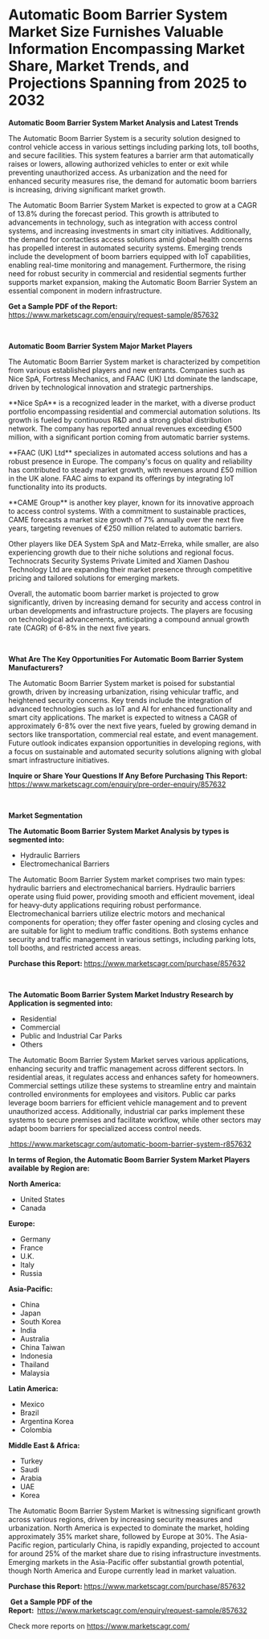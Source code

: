 <p><h1>Automatic Boom Barrier System Market Size Furnishes Valuable Information Encompassing Market Share, Market Trends, and Projections Spanning from 2025 to 2032</h1></p><p><strong>Automatic Boom Barrier System Market Analysis and Latest Trends</strong></p>
<p><p>The Automatic Boom Barrier System is a security solution designed to control vehicle access in various settings including parking lots, toll booths, and secure facilities. This system features a barrier arm that automatically raises or lowers, allowing authorized vehicles to enter or exit while preventing unauthorized access. As urbanization and the need for enhanced security measures rise, the demand for automatic boom barriers is increasing, driving significant market growth.</p><p>The Automatic Boom Barrier System Market is expected to grow at a CAGR of 13.8% during the forecast period. This growth is attributed to advancements in technology, such as integration with access control systems, and increasing investments in smart city initiatives. Additionally, the demand for contactless access solutions amid global health concerns has propelled interest in automated security systems. Emerging trends include the development of boom barriers equipped with IoT capabilities, enabling real-time monitoring and management. Furthermore, the rising need for robust security in commercial and residential segments further supports market expansion, making the Automatic Boom Barrier System an essential component in modern infrastructure.</p></p>
<p><strong>Get a Sample PDF of the Report:&nbsp;</strong> <a href="https://www.marketscagr.com/enquiry/request-sample/857632?utm_campaign=2208&utm_medium=2&utm_source=Github&utm_content=ia&utm_term=18022025&utm_id=automatic-boom-barrier-system">https://www.marketscagr.com/enquiry/request-sample/857632</a></p>
<p>&nbsp;</p>
<p><strong>Automatic Boom Barrier System Major Market Players</strong></p>
<p><p>The Automatic Boom Barrier System market is characterized by competition from various established players and new entrants. Companies such as Nice SpA, Fortress Mechanics, and FAAC (UK) Ltd dominate the landscape, driven by technological innovation and strategic partnerships.</p><p>**Nice SpA** is a recognized leader in the market, with a diverse product portfolio encompassing residential and commercial automation solutions. Its growth is fueled by continuous R&D and a strong global distribution network. The company has reported annual revenues exceeding €500 million, with a significant portion coming from automatic barrier systems.</p><p>**FAAC (UK) Ltd** specializes in automated access solutions and has a robust presence in Europe. The company's focus on quality and reliability has contributed to steady market growth, with revenues around £50 million in the UK alone. FAAC aims to expand its offerings by integrating IoT functionality into its products.</p><p>**CAME Group** is another key player, known for its innovative approach to access control systems. With a commitment to sustainable practices, CAME forecasts a market size growth of 7% annually over the next five years, targeting revenues of €250 million related to automatic barriers.</p><p>Other players like DEA System SpA and Matz-Erreka, while smaller, are also experiencing growth due to their niche solutions and regional focus. Technocrats Security Systems Private Limited and Xiamen Dashou Technology Ltd are expanding their market presence through competitive pricing and tailored solutions for emerging markets.</p><p>Overall, the automatic boom barrier market is projected to grow significantly, driven by increasing demand for security and access control in urban developments and infrastructure projects. The players are focusing on technological advancements, anticipating a compound annual growth rate (CAGR) of 6-8% in the next five years.</p></p>
<p>&nbsp;</p>
<p><strong>What Are The Key Opportunities For Automatic Boom Barrier System Manufacturers?</strong></p>
<p><p>The Automatic Boom Barrier System market is poised for substantial growth, driven by increasing urbanization, rising vehicular traffic, and heightened security concerns. Key trends include the integration of advanced technologies such as IoT and AI for enhanced functionality and smart city applications. The market is expected to witness a CAGR of approximately 6-8% over the next five years, fueled by growing demand in sectors like transportation, commercial real estate, and event management. Future outlook indicates expansion opportunities in developing regions, with a focus on sustainable and automated security solutions aligning with global smart infrastructure initiatives.</p></p>
<p><strong>Inquire or Share Your Questions If Any Before Purchasing This Report:</strong> <a href="https://www.marketscagr.com/enquiry/pre-order-enquiry/857632?utm_campaign=2208&utm_medium=2&utm_source=Github&utm_content=ia&utm_term=18022025&utm_id=automatic-boom-barrier-system">https://www.marketscagr.com/enquiry/pre-order-enquiry/857632</a></p>
<p>&nbsp;</p>
<p><strong>Market Segmentation</strong></p>
<p><strong>The Automatic Boom Barrier System Market Analysis by types is segmented into:</strong></p>
<p><ul><li>Hydraulic Barriers</li><li>Electromechanical Barriers</li></ul></p>
<p><p>The Automatic Boom Barrier System market comprises two main types: hydraulic barriers and electromechanical barriers. Hydraulic barriers operate using fluid power, providing smooth and efficient movement, ideal for heavy-duty applications requiring robust performance. Electromechanical barriers utilize electric motors and mechanical components for operation; they offer faster opening and closing cycles and are suitable for light to medium traffic conditions. Both systems enhance security and traffic management in various settings, including parking lots, toll booths, and restricted access areas.</p></p>
<p><strong>Purchase this Report:&nbsp;</strong><a href="https://www.marketscagr.com/purchase/857632?utm_campaign=2208&utm_medium=2&utm_source=Github&utm_content=ia&utm_term=18022025&utm_id=automatic-boom-barrier-system">https://www.marketscagr.com/purchase/857632</a></p>
<p>&nbsp;</p>
<p><strong>The Automatic Boom Barrier System Market Industry Research by Application is segmented into:</strong></p>
<p><ul><li>Residential</li><li>Commercial</li><li>Public and Industrial Car Parks</li><li>Others</li></ul></p>
<p><p>The Automatic Boom Barrier System Market serves various applications, enhancing security and traffic management across different sectors. In residential areas, it regulates access and enhances safety for homeowners. Commercial settings utilize these systems to streamline entry and maintain controlled environments for employees and visitors. Public car parks leverage boom barriers for efficient vehicle management and to prevent unauthorized access. Additionally, industrial car parks implement these systems to secure premises and facilitate workflow, while other sectors may adapt boom barriers for specialized access control needs.</p></p>
<p><a href="https://www.marketscagr.com/automatic-boom-barrier-system-r857632?utm_campaign=2208&utm_medium=2&utm_source=Github&utm_content=ia&utm_term=18022025&utm_id=automatic-boom-barrier-system">&nbsp;https://www.marketscagr.com/automatic-boom-barrier-system-r857632</a></p>
<p><strong>In terms of Region, the Automatic Boom Barrier System Market Players available by Region are:</strong></p>
<p>
    <p> <strong> North America: </strong>
        <ul>
            <li>United States</li>
            <li>Canada</li>
        </ul>
        </p> 
    <p> <strong> Europe: </strong>
        <ul>
            <li>Germany</li>
            <li>France</li>
            <li>U.K.</li>
            <li>Italy</li>
            <li>Russia</li>
        </ul>
        </p> 
    <p> <strong> Asia-Pacific: </strong>
        <ul>
            <li>China</li>
            <li>Japan</li>
            <li>South Korea</li>
            <li>India</li>
            <li>Australia</li>
            <li>China Taiwan</li>
            <li>Indonesia</li>
            <li>Thailand</li>
            <li>Malaysia</li>
        </ul>
        </p> 
    <p> <strong> Latin America: </strong>
        <ul>
            <li>Mexico</li>
            <li>Brazil</li>
            <li>Argentina Korea</li>
            <li>Colombia</li>
        </ul>
        </p> 
    <p> <strong> Middle East & Africa: </strong>
        <ul>
            <li>Turkey</li>
            <li>Saudi</li>
            <li>Arabia</li>
            <li>UAE</li>
            <li>Korea</li>
        </ul>
    </p>
    </p>
<p><p>The Automatic Boom Barrier System Market is witnessing significant growth across various regions, driven by increasing security measures and urbanization. North America is expected to dominate the market, holding approximately 35% market share, followed by Europe at 30%. The Asia-Pacific region, particularly China, is rapidly expanding, projected to account for around 25% of the market share due to rising infrastructure investments. Emerging markets in the Asia-Pacific offer substantial growth potential, though North America and Europe currently lead in market valuation.</p></p>
<p><strong>Purchase this Report: </strong><a href="https://www.marketscagr.com/purchase/857632?utm_campaign=2208&utm_medium=2&utm_source=Github&utm_content=ia&utm_term=18022025&utm_id=automatic-boom-barrier-system">https://www.marketscagr.com/purchase/857632</a></p>
<p>&nbsp;<strong>Get a Sample PDF of the Report:&nbsp;&nbsp;</strong><a href="https://www.marketscagr.com/enquiry/request-sample/857632?utm_campaign=2208&utm_medium=2&utm_source=Github&utm_content=ia&utm_term=18022025&utm_id=automatic-boom-barrier-system">https://www.marketscagr.com/enquiry/request-sample/857632</a></p>
<p><strong></strong></p>
<p>Check more reports on <a href="https://www.marketscagr.com/?utm_campaign=2208&utm_medium=2&utm_source=Github&utm_content=ia&utm_term=18022025&utm_id=automatic-boom-barrier-system">https://www.marketscagr.com/</a></p>